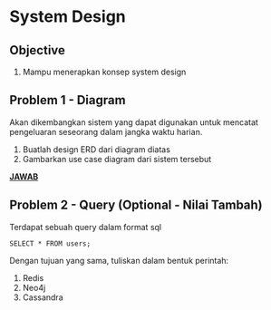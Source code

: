 # System Design
## Objective
1. Mampu menerapkan konsep system design

## Problem 1 - Diagram
Akan dikembangkan sistem yang dapat digunakan untuk mencatat pengeluaran seseorang dalam jangka waktu harian.
1. Buatlah design ERD dari diagram diatas
2. Gambarkan use case diagram dari sistem tersebut

**[JAWAB](./problem1.md)**

## Problem 2  - Query (Optional - Nilai Tambah)
Terdapat sebuah query dalam format sql
```
SELECT * FROM users;
```
Dengan tujuan yang sama, tuliskan dalam bentuk perintah:
1. Redis
2. Neo4j
3. Cassandra